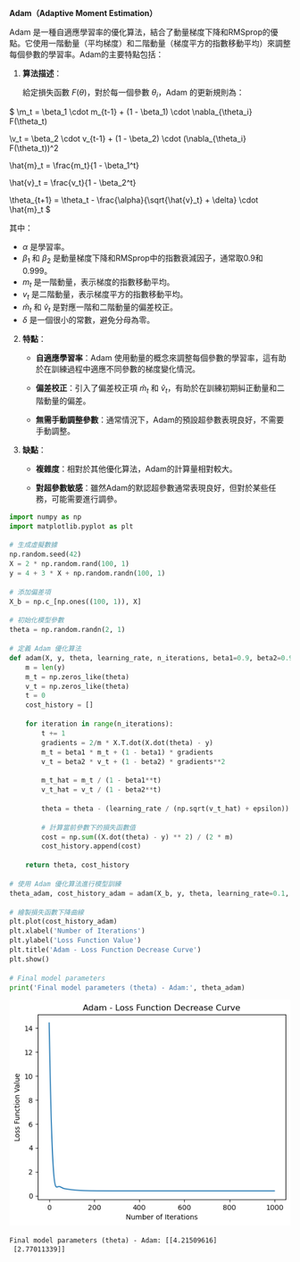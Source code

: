 **Adam（Adaptive Moment Estimation）**

Adam 是一種自適應學習率的優化算法，結合了動量梯度下降和RMSprop的優點。它使用一階動量（平均梯度）和二階動量（梯度平方的指數移動平均）來調整每個參數的學習率。Adam的主要特點包括：

1. **算法描述**：

   給定損失函數 $F(\theta)$，對於每一個參數 $\theta_i$，Adam 的更新規則為：



$
\m_t = \beta_1 \cdot m_{t-1} + (1 - \beta_1) \cdot \nabla_{\theta_i} F(\theta_t) 

\v_t = \beta_2 \cdot v_{t-1} + (1 - \beta_2) \cdot (\nabla_{\theta_i} F(\theta_t))^2 

\hat{m}_t = \frac{m_t}{1 - \beta_1^t} 

\hat{v}_t = \frac{v_t}{1 - \beta_2^t} 

\theta_{t+1} = \theta_t - \frac{\alpha}{\sqrt{\hat{v}_t} + \delta} \cdot \hat{m}_t
$



   其中：
   - $\alpha$ 是學習率。
   - $\beta_1$ 和 $\beta_2$ 是動量梯度下降和RMSprop中的指數衰減因子，通常取0.9和0.999。
   - $m_t$ 是一階動量，表示梯度的指數移動平均。
   - $v_t$ 是二階動量，表示梯度平方的指數移動平均。
   - $\hat{m}_t$ 和 $\hat{v}_t$ 是對應一階和二階動量的偏差校正。
   - $\delta$ 是一個很小的常數，避免分母為零。

2. **特點**：

   - **自適應學習率**：Adam 使用動量的概念來調整每個參數的學習率，這有助於在訓練過程中適應不同參數的梯度變化情況。

   - **偏差校正**：引入了偏差校正項 $\hat{m}_t$ 和 $\hat{v}_t$，有助於在訓練初期糾正動量和二階動量的偏差。

   - **無需手動調整參數**：通常情況下，Adam的預設超參數表現良好，不需要手動調整。

3. **缺點**：

   - **複雜度**：相對於其他優化算法，Adam的計算量相對較大。

   - **對超參數敏感**：雖然Adam的默認超參數通常表現良好，但對於某些任務，可能需要進行調參。



```python
import numpy as np
import matplotlib.pyplot as plt

# 生成虛擬數據
np.random.seed(42)
X = 2 * np.random.rand(100, 1)
y = 4 + 3 * X + np.random.randn(100, 1)

# 添加偏差項
X_b = np.c_[np.ones((100, 1)), X]

# 初始化模型參數
theta = np.random.randn(2, 1)

# 定義 Adam 優化算法
def adam(X, y, theta, learning_rate, n_iterations, beta1=0.9, beta2=0.999, epsilon=1e-8):
    m = len(y)
    m_t = np.zeros_like(theta)
    v_t = np.zeros_like(theta)
    t = 0
    cost_history = []

    for iteration in range(n_iterations):
        t += 1
        gradients = 2/m * X.T.dot(X.dot(theta) - y)
        m_t = beta1 * m_t + (1 - beta1) * gradients
        v_t = beta2 * v_t + (1 - beta2) * gradients**2

        m_t_hat = m_t / (1 - beta1**t)
        v_t_hat = v_t / (1 - beta2**t)

        theta = theta - (learning_rate / (np.sqrt(v_t_hat) + epsilon)) * m_t_hat

        # 計算當前參數下的損失函數值
        cost = np.sum((X.dot(theta) - y) ** 2) / (2 * m)
        cost_history.append(cost)

    return theta, cost_history

# 使用 Adam 優化算法進行模型訓練
theta_adam, cost_history_adam = adam(X_b, y, theta, learning_rate=0.1, n_iterations=1000)

# 繪製損失函數下降曲線
plt.plot(cost_history_adam)
plt.xlabel('Number of Iterations')
plt.ylabel('Loss Function Value')
plt.title('Adam - Loss Function Decrease Curve')
plt.show()

# Final model parameters
print('Final model parameters (theta) - Adam:', theta_adam)


```


    
![png](output_1_0.png)
    


    Final model parameters (theta) - Adam: [[4.21509616]
     [2.77011339]]
    


```python

```
